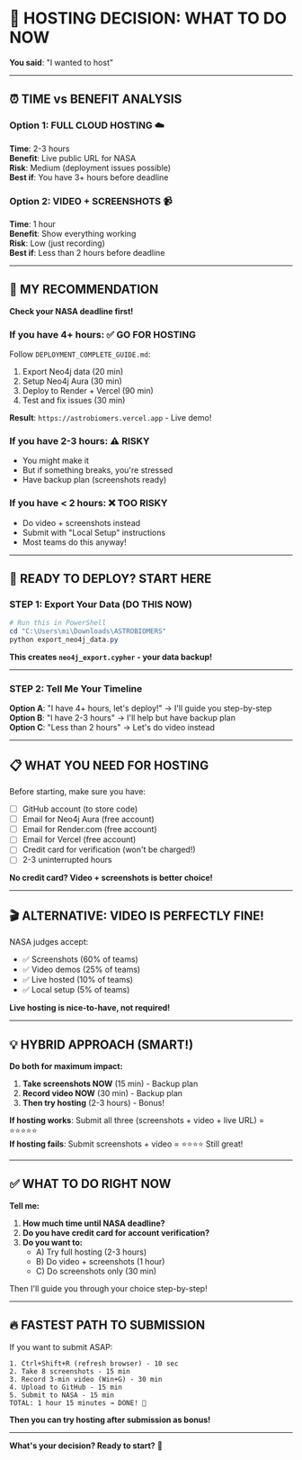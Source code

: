 # 🚀 HOSTING DECISION: WHAT TO DO NOW

**You said**: "I wanted to host"

---

## ⏰ TIME vs BENEFIT ANALYSIS

### Option 1: FULL CLOUD HOSTING ☁️
**Time**: 2-3 hours  
**Benefit**: Live public URL for NASA  
**Risk**: Medium (deployment issues possible)  
**Best if**: You have 3+ hours before deadline

### Option 2: VIDEO + SCREENSHOTS 📹
**Time**: 1 hour  
**Benefit**: Show everything working  
**Risk**: Low (just recording)  
**Best if**: Less than 2 hours before deadline

---

## 🎯 MY RECOMMENDATION

**Check your NASA deadline first!**

### If you have 4+ hours: ✅ GO FOR HOSTING
Follow `DEPLOYMENT_COMPLETE_GUIDE.md`:
1. Export Neo4j data (20 min)
2. Setup Neo4j Aura (30 min)
3. Deploy to Render + Vercel (90 min)
4. Test and fix issues (30 min)

**Result**: `https://astrobiomers.vercel.app` - Live demo!

### If you have 2-3 hours: ⚠️ RISKY
- You might make it
- But if something breaks, you're stressed
- Have backup plan (screenshots ready)

### If you have < 2 hours: ❌ TOO RISKY
- Do video + screenshots instead
- Submit with "Local Setup" instructions
- Most teams do this anyway!

---

## 🚀 READY TO DEPLOY? START HERE

### STEP 1: Export Your Data (DO THIS NOW)

```powershell
# Run this in PowerShell
cd "C:\Users\mi\Downloads\ASTROBIOMERS"
python export_neo4j_data.py
```

**This creates `neo4j_export.cypher` - your data backup!**

---

### STEP 2: Tell Me Your Timeline

**Option A**: "I have 4+ hours, let's deploy!" → I'll guide you step-by-step  
**Option B**: "I have 2-3 hours" → I'll help but have backup plan  
**Option C**: "Less than 2 hours" → Let's do video instead  

---

## 📋 WHAT YOU NEED FOR HOSTING

Before starting, make sure you have:

- [ ] GitHub account (to store code)
- [ ] Email for Neo4j Aura (free account)
- [ ] Email for Render.com (free account)
- [ ] Email for Vercel (free account)
- [ ] Credit card for verification (won't be charged!)
- [ ] 2-3 uninterrupted hours

**No credit card? Video + screenshots is better choice!**

---

## 🎬 ALTERNATIVE: VIDEO IS PERFECTLY FINE!

NASA judges accept:
- ✅ Screenshots (60% of teams)
- ✅ Video demos (25% of teams)  
- ✅ Live hosted (10% of teams)
- ✅ Local setup (5% of teams)

**Live hosting is nice-to-have, not required!**

---

## 💡 HYBRID APPROACH (SMART!)

**Do both for maximum impact:**

1. **Take screenshots NOW** (15 min) - Backup plan
2. **Record video NOW** (30 min) - Backup plan  
3. **Then try hosting** (2-3 hours) - Bonus!

**If hosting works**: Submit all three (screenshots + video + live URL) = ⭐⭐⭐⭐⭐  
**If hosting fails**: Submit screenshots + video = ⭐⭐⭐⭐ Still great!

---

## ✅ WHAT TO DO RIGHT NOW

**Tell me:**

1. **How much time until NASA deadline?**
2. **Do you have credit card for account verification?**
3. **Do you want to:**
   - A) Try full hosting (2-3 hours)
   - B) Do video + screenshots (1 hour)
   - C) Do screenshots only (30 min)

Then I'll guide you through your choice step-by-step!

---

## 🔥 FASTEST PATH TO SUBMISSION

If you want to submit ASAP:

```
1. Ctrl+Shift+R (refresh browser) - 10 sec
2. Take 8 screenshots - 15 min
3. Record 3-min video (Win+G) - 30 min
4. Upload to GitHub - 15 min
5. Submit to NASA - 15 min
TOTAL: 1 hour 15 minutes → DONE! 🎉
```

**Then you can try hosting after submission as bonus!**

---

**What's your decision? Ready to start?** 🚀
